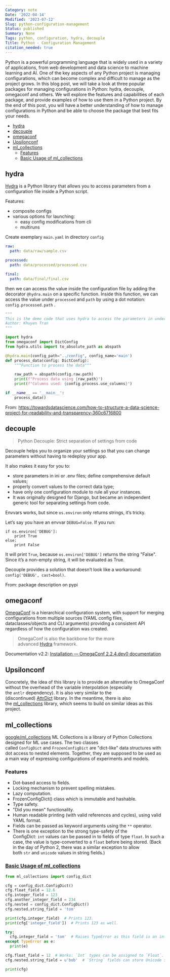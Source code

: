 ```yaml
---
Category: note
Date: '2022-04-14'
Modified: '2023-07-12'
Slug: python-configuration-management
Status: published
Summary: None
Tags: python, configuration, hydra, decouple
Title: Python - Configuration Management
citation_needed: true
---
```

Python is a powerful programming language that is widely used in a variety of applications, from web development and data science to machine learning and AI. One of the key aspects of any Python project is managing configurations, which can become complex and difficult to manage as the project grows. In this blog post, we will take a look at three popular packages for managing configurations in Python: hydra, decouple, omegaconf and others. We will explore the features and capabilities of each package, and provide examples of how to use them in a Python project. By the end of this post, you will have a better understanding of how to manage configurations in Python and be able to choose the package that best fits your needs.

<!-- MarkdownTOC levels='2,3' autolink=True autoanchor=True -->

- [hydra](#hydra)
- [decouple](#decouple)
- [omegaconf](#omegaconf)
- [Upsilonconf](#upsilonconf)
- [ml_collections](#ml_collections)
  - [Features](#features)
  - [Basic Usage of ml_collections](#basic-usage-of-ml_collections)

<!-- /MarkdownTOC -->

<a id="hydra"></a>

## hydra

[Hydra](https://hydra.cc/) is a Python library that allows you to access parameters from a configuration file inside a Python script.

Features:

- composite configs
- various options for launching:
 	- easy config modifications from cli
 	- multiruns

Create exemplary `main.yaml` in directory `config`

```yaml
raw: 
  path: data/raw/sample.csv

processed:
  path: data/processed/processed.csv

final:
  path: data/final/final.csv
```

then we can access the value inside the configuration file by adding the decorator `@hydra.main` on a specific function. Inside this function, we can access the value under `processed` and `path` by using a dot notation: `config.processed.path` .

```python
"""
This is the demo code that uses hydra to access the parameters in under the directory config.
Author: Khuyen Tran
"""

import hydra
from omegaconf import DictConfig
from hydra.utils import to_absolute_path as abspath

@hydra.main(config_path="../config", config_name='main')
def process_data(config: DictConfig):
    """Function to process the data"""

    raw_path = abspath(config.raw.path)
    print(f"Process data using {raw_path}")
    print(f"Columns used: {config.process.use_columns}")

if __name__ == '__main__':
    process_data()
```

From: <https://towardsdatascience.com/how-to-structure-a-data-science-project-for-readability-and-transparency-360c6716800>

<a id="decouple"></a>

## decouple
>
> Python Decouple: Strict separation of settings from code

Decouple helps you to organize your settings so that you can change parameters without having to redeploy your app.

It also makes it easy for you to:

- store parameters in ini or .env files;
define comprehensive default values;
- properly convert values to the correct data type;
- have only one configuration module to rule all your instances.
- It was originally designed for Django, but became an independent generic tool for separating settings from code.

Envvars works, but since `os.environ` only returns strings, it’s tricky.

Let’s say you have an envvar `DEBUG=False`. If you run:

```
if os.environ['DEBUG']:
    print True
else:
    print False
```

It will print `True`, because `os.environ['DEBUG']` returns the string "False". Since it’s a non-empty string, it will be evaluated as True.

Decouple provides a solution that doesn’t look like a workaround: `config('DEBUG', cast=bool)`.

From: package description on pypi

<a id="omegaconf"></a>

## omegaconf

[OmegaConf](https://github.com/omry/omegaconf) is a hierarchical configuration system, with support for merging configurations from multiple sources (YAML config files, dataclasses/objects and CLI arguments) providing a consistent API regardless of how the configuration was created.

 > OmegaConf is also the backbone for the more advanced [Hydra](https://hydra.cc/) framework.

Documentation v2.2: [Installation — OmegaConf 2.2.4.dev0 documentation](https://omegaconf.readthedocs.io/en/2.2_branch/usage.html)

<a id="upsilonconf"></a>

## Upsilonconf

Concretely, the idea of this library is to provide an alternative to OmegaConf without the overhead of the variable interpolation (especially the `antlr` dependency). It is also very similar to the (discontinued) [AttrDict](https://github.com/bcj/AttrDict) library. In the meantime, there is also the [ml_collections](https://github.com/google/ml_collections) library, which seems to build on similar ideas as this project.

<a id="ml_collections"></a>

## ml_collections

[google/ml_collections](https://github.com/google/ml_collections)
ML Collections is a library of Python Collections designed for ML use cases.
The two classes called `ConfigDict` and `FrozenConfigDict` are "dict-like" data structures with dot access to nested elements. Together, they are supposed to be used as a main way of expressing configurations of experiments and models.
<a id="features"></a>

### Features

- Dot-based access to fields.
- Locking mechanism to prevent spelling mistakes.
- Lazy computation.
- FrozenConfigDict() class which is immutable and hashable.
- Type safety.
- "Did you mean" functionality.
- Human readable printing (with valid references and cycles), using valid YAML format.
- Fields can be passed as keyword arguments using the `**` operator.
- There is one exception to the strong type-safety of the ConfigDict: `int` values can be passed in to fields of type `float`. In such a case, the value is type-converted to a `float` before being stored. (Back in the day of Python 2, there was a similar exception to allow both `str` and `unicode` values in string fields.)

<a id="basic-usage-of-ml_collections"></a>

### [Basic Usage of ml_collections](https://github.com/google/ml_collections#basic-usage)

```python
from ml_collections import config_dict

cfg = config_dict.ConfigDict()
cfg.float_field = 12.6
cfg.integer_field = 123
cfg.another_integer_field = 234
cfg.nested = config_dict.ConfigDict()
cfg.nested.string_field = 'tom'

print(cfg.integer_field)  # Prints 123.
print(cfg['integer_field'])  # Prints 123 as well.

try:
  cfg.integer_field = 'tom'  # Raises TypeError as this field is an integer.
except TypeError as e:
  print(e)

cfg.float_field = 12  # Works: `Int` types can be assigned to `Float`.
cfg.nested.string_field = u'bob'  # `String` fields can store Unicode strings.

print(cfg)
```
